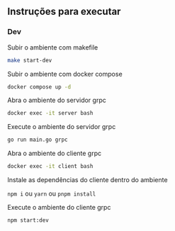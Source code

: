 ## Instruções para executar

### Dev

Subir o ambiente com makefile
```sh
make start-dev
```

Subir o ambiente com docker compose
```sh
docker compose up -d
```

Abra o ambiente do servidor grpc
```sh
docker exec -it server bash
```

Execute o ambiente do servidor grpc
```sh
go run main.go grpc
```

Abra o ambiente do cliente grpc
```sh
docker exec -it client bash
```

Instale as dependências do cliente dentro do ambiente

```npm i``` ou ```yarn``` ou ```pnpm install```

Execute o ambiente do cliente grpc
```sh
npm start:dev
```


